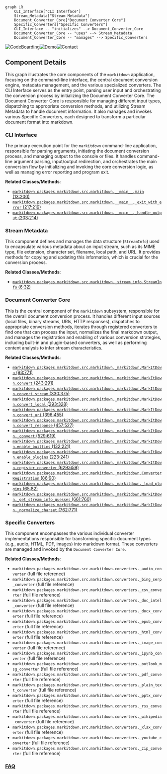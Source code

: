 ```mermaid
graph LR
    CLI_Interface["CLI Interface"]
    Stream_Metadata["Stream Metadata"]
    Document_Converter_Core["Document Converter Core"]
    Specific_Converters["Specific Converters"]
    CLI_Interface -- "initializes" --> Document_Converter_Core
    Document_Converter_Core -- "uses" --> Stream_Metadata
    Document_Converter_Core -- "manages" --> Specific_Converters
```
[![CodeBoarding](https://img.shields.io/badge/Generated%20by-CodeBoarding-9cf?style=flat-square)](https://github.com/CodeBoarding/GeneratedOnBoardings)[![Demo](https://img.shields.io/badge/Try%20our-Demo-blue?style=flat-square)](https://www.codeboarding.org/demo)[![Contact](https://img.shields.io/badge/Contact%20us%20-%20contact@codeboarding.org-lightgrey?style=flat-square)](mailto:contact@codeboarding.org)

## Component Details

This graph illustrates the core components of the `markitdown` application, focusing on the command-line interface, the central document conversion engine, metadata management, and the various specialized converters. The CLI Interface serves as the entry point, parsing user input and orchestrating the conversion process by initializing the Document Converter Core. The Document Converter Core is responsible for managing different input types, dispatching to appropriate conversion methods, and utilizing Stream Metadata to handle document information. It also manages and invokes various Specific Converters, each designed to transform a particular document format into markdown.

### CLI Interface
The primary execution point for the `markitdown` command-line application, responsible for parsing arguments, initiating the document conversion process, and managing output to the console or files. It handles command-line argument parsing, input/output redirection, and orchestrates the main conversion flow by initializing and invoking the core conversion logic, as well as managing error reporting and program exit.


**Related Classes/Methods**:

- <a href="https://github.com/microsoft/markitdown/blob/master/packages/markitdown/src/markitdown/__main__.py#L13-L200" target="_blank" rel="noopener noreferrer">`markitdown.packages.markitdown.src.markitdown.__main__.main` (13:200)</a>
- <a href="https://github.com/microsoft/markitdown/blob/master/packages/markitdown/src/markitdown/__main__.py#L217-L219" target="_blank" rel="noopener noreferrer">`markitdown.packages.markitdown.src.markitdown.__main__._exit_with_error` (217:219)</a>
- <a href="https://github.com/microsoft/markitdown/blob/master/packages/markitdown/src/markitdown/__main__.py#L203-L214" target="_blank" rel="noopener noreferrer">`markitdown.packages.markitdown.src.markitdown.__main__._handle_output` (203:214)</a>


### Stream Metadata
This component defines and manages the data structure (`StreamInfo`) used to encapsulate various metadata about an input stream, such as its MIME type, file extension, character set, filename, local path, and URL. It provides methods for copying and updating this information, which is crucial for the conversion process.


**Related Classes/Methods**:

- <a href="https://github.com/microsoft/markitdown/blob/master/packages/markitdown/src/markitdown/_stream_info.py#L6-L32" target="_blank" rel="noopener noreferrer">`markitdown.packages.markitdown.src.markitdown._stream_info.StreamInfo` (6:32)</a>


### Document Converter Core
This is the central component of the `markitdown` subsystem, responsible for the overall document conversion process. It handles different input sources (local files, binary streams, URIs, HTTP responses), dispatches to appropriate conversion methods, iterates through registered converters to find one that can process the input, normalizes the final markdown output, and manages the registration and enabling of various conversion strategies, including built-in and plugin-based converters, as well as performing content analysis to infer stream characteristics.


**Related Classes/Methods**:

- <a href="https://github.com/microsoft/markitdown/blob/master/packages/markitdown/src/markitdown/_markitdown.py#L93-L771" target="_blank" rel="noopener noreferrer">`markitdown.packages.markitdown.src.markitdown._markitdown.MarkItDown` (93:771)</a>
- <a href="https://github.com/microsoft/markitdown/blob/master/packages/markitdown/src/markitdown/_markitdown.py#L243-L291" target="_blank" rel="noopener noreferrer">`markitdown.packages.markitdown.src.markitdown._markitdown.MarkItDown.convert` (243:291)</a>
- <a href="https://github.com/microsoft/markitdown/blob/master/packages/markitdown/src/markitdown/_markitdown.py#L330-L375" target="_blank" rel="noopener noreferrer">`markitdown.packages.markitdown.src.markitdown._markitdown.MarkItDown.convert_stream` (330:375)</a>
- <a href="https://github.com/microsoft/markitdown/blob/master/packages/markitdown/src/markitdown/_markitdown.py#L293-L328" target="_blank" rel="noopener noreferrer">`markitdown.packages.markitdown.src.markitdown._markitdown.MarkItDown.convert_local` (293:328)</a>
- <a href="https://github.com/microsoft/markitdown/blob/master/packages/markitdown/src/markitdown/_markitdown.py#L396-L455" target="_blank" rel="noopener noreferrer">`markitdown.packages.markitdown.src.markitdown._markitdown.MarkItDown.convert_uri` (396:455)</a>
- <a href="https://github.com/microsoft/markitdown/blob/master/packages/markitdown/src/markitdown/_markitdown.py#L457-L527" target="_blank" rel="noopener noreferrer">`markitdown.packages.markitdown.src.markitdown._markitdown.MarkItDown.convert_response` (457:527)</a>
- <a href="https://github.com/microsoft/markitdown/blob/master/packages/markitdown/src/markitdown/_markitdown.py#L529-L619" target="_blank" rel="noopener noreferrer">`markitdown.packages.markitdown.src.markitdown._markitdown.MarkItDown._convert` (529:619)</a>
- <a href="https://github.com/microsoft/markitdown/blob/master/packages/markitdown/src/markitdown/_markitdown.py#L132-L221" target="_blank" rel="noopener noreferrer">`markitdown.packages.markitdown.src.markitdown._markitdown.MarkItDown.enable_builtins` (132:221)</a>
- <a href="https://github.com/microsoft/markitdown/blob/master/packages/markitdown/src/markitdown/_markitdown.py#L223-L241" target="_blank" rel="noopener noreferrer">`markitdown.packages.markitdown.src.markitdown._markitdown.MarkItDown.enable_plugins` (223:241)</a>
- <a href="https://github.com/microsoft/markitdown/blob/master/packages/markitdown/src/markitdown/_markitdown.py#L629-L659" target="_blank" rel="noopener noreferrer">`markitdown.packages.markitdown.src.markitdown._markitdown.MarkItDown.register_converter` (629:659)</a>
- <a href="https://github.com/microsoft/markitdown/blob/master/packages/markitdown/src/markitdown/_markitdown.py#L86-L90" target="_blank" rel="noopener noreferrer">`markitdown.packages.markitdown.src.markitdown._markitdown.ConverterRegistration` (86:90)</a>
- <a href="https://github.com/microsoft/markitdown/blob/master/packages/markitdown/src/markitdown/_markitdown.py#L65-L82" target="_blank" rel="noopener noreferrer">`markitdown.packages.markitdown.src.markitdown._markitdown._load_plugins` (65:82)</a>
- <a href="https://github.com/microsoft/markitdown/blob/master/packages/markitdown/src/markitdown/_markitdown.py#L661-L760" target="_blank" rel="noopener noreferrer">`markitdown.packages.markitdown.src.markitdown._markitdown.MarkItDown._get_stream_info_guesses` (661:760)</a>
- <a href="https://github.com/microsoft/markitdown/blob/master/packages/markitdown/src/markitdown/_markitdown.py#L762-L771" target="_blank" rel="noopener noreferrer">`markitdown.packages.markitdown.src.markitdown._markitdown.MarkItDown._normalize_charset` (762:771)</a>


### Specific Converters
This component encompasses the various individual converter implementations responsible for transforming specific document types (e.g., audio, HTML, PDF, images) into markdown format. These converters are managed and invoked by the `Document Converter Core`.


**Related Classes/Methods**:

- `markitdown.packages.markitdown.src.markitdown.converters._audio_converter` (full file reference)
- `markitdown.packages.markitdown.src.markitdown.converters._bing_serp_converter` (full file reference)
- `markitdown.packages.markitdown.src.markitdown.converters._csv_converter` (full file reference)
- `markitdown.packages.markitdown.src.markitdown.converters._doc_intel_converter` (full file reference)
- `markitdown.packages.markitdown.src.markitdown.converters._docx_converter` (full file reference)
- `markitdown.packages.markitdown.src.markitdown.converters._epub_converter` (full file reference)
- `markitdown.packages.markitdown.src.markitdown.converters._html_converter` (full file reference)
- `markitdown.packages.markitdown.src.markitdown.converters._image_converter` (full file reference)
- `markitdown.packages.markitdown.src.markitdown.converters._ipynb_converter` (full file reference)
- `markitdown.packages.markitdown.src.markitdown.converters._outlook_msg_converter` (full file reference)
- `markitdown.packages.markitdown.src.markitdown.converters._pdf_converter` (full file reference)
- `markitdown.packages.markitdown.src.markitdown.converters._plain_text_converter` (full file reference)
- `markitdown.packages.markitdown.src.markitdown.converters._pptx_converter` (full file reference)
- `markitdown.packages.markitdown.src.markitdown.converters._rss_converter` (full file reference)
- `markitdown.packages.markitdown.src.markitdown.converters._wikipedia_converter` (full file reference)
- `markitdown.packages.markitdown.src.markitdown.converters._xlsx_converter` (full file reference)
- `markitdown.packages.markitdown.src.markitdown.converters._youtube_converter` (full file reference)
- `markitdown.packages.markitdown.src.markitdown.converters._zip_converter` (full file reference)




### [FAQ](https://github.com/CodeBoarding/GeneratedOnBoardings/tree/main?tab=readme-ov-file#faq)